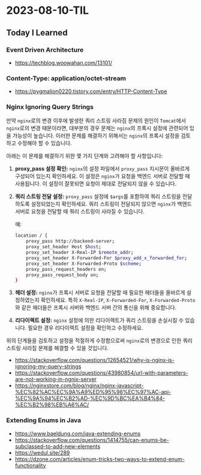# 2023-08-10-TIL

## Today I Learned

### Event Driven Architecture

- https://techblog.woowahan.com/13101/

### Content-Type: application/octet-stream

- https://pygmalion0220.tistory.com/entry/HTTP-Content-Type


### Nginx Ignoring Query Strings

만약 `nginx`로의 변경 이후에 발생한 쿼리 스트링 사라짐 문제의 원인이 `Tomcat`에서 `nginx`로의 변경 때문이라면, 대부분의 경우 문제는 `nginx`의 프록시 설정에 관련되어 있을 가능성이 높습니다. 이러한 문제를 해결하기 위해서는 `nginx`의 프록시 설정을 검토하고 수정해야 할 수 있습니다.

아래는 이 문제를 해결하기 위한 몇 가지 단계와 고려해야 할 사항입니다:

1. **proxy_pass 설정 확인:**
   `nginx`의 설정 파일에서 `proxy_pass` 지시문이 올바르게 구성되어 있는지 확인하세요. 이 설정은 `nginx`가 요청을 백엔드 서버로 전달할 때 사용됩니다. 이 설정이 잘못되면 요청이 제대로 전달되지 않을 수 있습니다.

2. **쿼리 스트링 전달 설정:**
   `proxy_pass` 설정에 `$args`를 포함하여 쿼리 스트링을 전달하도록 설정되었는지 확인하세요. 쿼리 스트링이 전달되지 않으면 `nginx`가 백엔드 서버로 요청을 전달할 때 쿼리 스트링이 사라질 수 있습니다.

   예:
   ```bash
   location / {
       proxy_pass http://backend-server;
       proxy_set_header Host $host;
       proxy_set_header X-Real-IP $remote_addr;
       proxy_set_header X-Forwarded-For $proxy_add_x_forwarded_for;
       proxy_set_header X-Forwarded-Proto $scheme;
       proxy_pass_request_headers on;
       proxy_pass_request_body on;
   }
   ```

3. **헤더 설정:**
   `nginx`가 프록시 서버로 요청을 전달할 때 필요한 헤더들을 올바르게 설정하였는지 확인하세요. 특히 `X-Real-IP`, `X-Forwarded-For`, `X-Forwarded-Proto`와 같은 헤더들은 프록시 서버와 백엔드 서버 간의 통신을 위해 중요합니다.

4. **리다이렉트 설정:**
   `nginx` 설정에 의한 리다이렉트가 쿼리 스트링을 손실시킬 수 있습니다. 필요한 경우 리다이렉트 설정을 확인하고 수정하세요.

위의 단계들을 검토하고 설정을 적절하게 수정함으로써 `nginx`로의 변경으로 인한 쿼리 스트링 사라짐 문제를 해결할 수 있을 것입니다.

- https://stackoverflow.com/questions/12654521/why-is-nginx-is-ignoring-my-query-strings
- https://stackoverflow.com/questions/43980854/url-with-parameters-are-not-working-in-ngnix-server
- https://nginxstore.com/blog/nginx/nginx-javascript-%EC%82%AC%EC%9A%A9%ED%95%98%EC%97%AC-api-%EC%9A%94%EC%B2%AD-%EC%9D%BC%EA%B4%84-%EC%B2%98%EB%A6%AC/

### Extending Enums in Java

- https://www.baeldung.com/java-extending-enums
- https://stackoverflow.com/questions/1414755/can-enums-be-subclassed-to-add-new-elements
- https://wedul.site/289
- https://dzone.com/articles/enum-tricks-two-ways-to-extend-enum-functionality